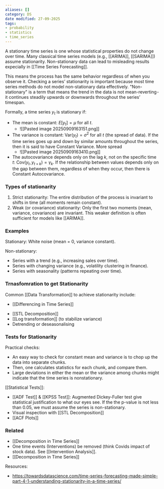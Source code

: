 ```yaml
---
aliases: []
category: DS
date modified: 27-09-2025
tags:
- probability
- statistics
- time_series
---
```

A stationary time series is one whose statistical properties do not change over time. Many classical time series models (e.g., [[ARIMA]], [[SARIMA]]) assume stationarity. Non-stationary data can lead to misleading results expecially in [[Time Series Forecasting]]. 

This means the process has the same behavior regardless of when you observe it. Checking a series’ stationarity is important because most time series methods do not model non-stationary data effectively. "Non-stationary" is a term that means the trend in the data is not mean-reverting - it continues steadily upwards or downwards throughout the series’ timespan.

Formally, a time series ${y_t}$ is stationary if:
* The mean is constant: $E[y_t] = \mu$ for all $t$.
	* ![[Pasted image 20250909163151.png]]
* The variance is constant: $\text{Var}(y_t) = \sigma^2$ for all $t$ (the spread of data). If the time series goes up and down by similar amounts throughout the series, then it is said to have Constant Variance. More spread
	* ![[Pasted image 20250909163410.png]]
* The autocovariance depends only on the lag $k$, not on the specific time $t$:
  $\text{Cov}(y_t, y_{t+k}) = \gamma_k$. If the relationship between values depends only on the gap between them, regardless of when they occur, then there is Constant Autocovariance.

### Types of stationarity

1. Strict stationarity: The entire distribution of the process is invariant to shifts in time (all moments remain constant).
2. Weak (or covariance) stationarity: Only the first two moments (mean, variance, covariance) are invariant. This weaker definition is often sufficient for models like [[ARIMA]].

### Examples

Stationary: White noise (mean = 0, variance constant).

Non-stationary:
  * Series with a trend (e.g., increasing sales over time).
  * Series with changing variance (e.g., volatility clustering in finance).
  * Series with seasonality (patterns repeating over time).

### Trnasfomration to get Stationarity

Common [[Data Transformation]] to achieve stationarity include:
- [[Differencing in Time Series]]
* [[STL Decomposition]]
* [[Log transformation]] (to stabilize variance)
* Detrending or deseasonalising

### Tests for Stationarity

Practical checks:
- An easy way to check for constant mean and variance is to chop up the data into separate chunks.
- Then, one calculates statistics for each chunk, and compare them. 
- Large deviations in either the mean or the variance among chunks might indicate that the time series is nonstationary.

[[Statistical Tests]]:
- [[ADF Test]] & [[KPSS Test]]: Augmented Dickey-Fuller test give statistical justification to what our eyes see. If the the p-value is not less than 0.05, we must assume the series is non-stationary.
- Visual inspection with [[STL Decomposition]]
- [[ACF Plots]]

### Related

- [[Decomposition in Time Series]]
- One time events (Interventions) be removed (think Covids impact of stock data). See [[Intervention Analysis]].
- [[Decomposition in Time Series]]

Resources:
- https://towardsdatascience.com/time-series-forecasting-made-simple-part-4-1-understanding-stationarity-in-a-time-series/